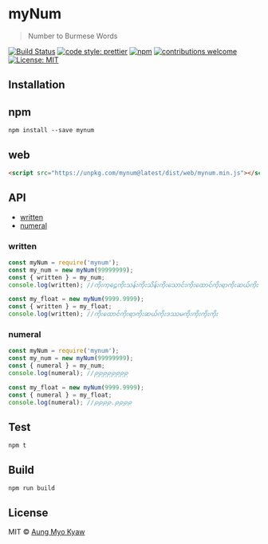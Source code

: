 # myNum

> Number to Burmese Words

[![Build Status][travis]][travis-url]
[![code style: prettier][prettier]][prettier-url]
[![npm][npm-download]][npm-dl-url]
[![contributions welcome][contri]][contri-url]
[![License: MIT][license]][license-url]

## Installation

## npm

```shell
npm install --save mynum
```

## web

```html
<script src="https://unpkg.com/mynum@latest/dist/web/mynum.min.js"></script>
```

## API

- [written](#written)
- [numeral](#numeral)

### written

```javascript
const myNum = require('mynum');
const my_num = new myNum(99999999);
const { written } = my_num;
console.log(written); //ကိုးကုဋေကိုးသန်းကိုးသိန်းကိုးသောင်းကိုးထောင်ကိုးရာကိုးဆယ်ကိုး
```

```javascript
const my_float = new myNum(9999.9999);
const { written } = my_float;
console.log(written); //ကိုးထောင်ကိုးရာကိုးဆယ်ကိုးဒဿမကိုးကိုးကိုးကိုး
```

### numeral

```javascript
const myNum = require('mynum');
const my_num = new myNum(99999999);
const { numeral } = my_num;
console.log(numeral); //၉၉၉၉၉၉၉၉
```

```javascript
const my_float = new myNum(9999.9999);
const { numeral } = my_float;
console.log(numeral); //၉၉၉၉.၉၉၉၉
```

## Test

```shell
npm t
```

## Build

```
npm run build
```

## License

MIT © [Aung Myo Kyaw](https://github.com/AungMyoKyaw)

[contri]: https://img.shields.io/badge/contributions-welcome-brightgreen.svg?style=flat-square
[contri-url]: https://github.com/AungMyoKyaw/myNum/issues
[travis]: https://img.shields.io/travis/AungMyoKyaw/myNum/master.svg?style=flat-square
[travis-url]: https://travis-ci.org/AungMyoKyaw/myNum
[npm-download]: https://img.shields.io/npm/dt/mynum.svg?style=flat-square
[npm-dl-url]: https://www.npmjs.com/package/mynum
[license]: https://img.shields.io/badge/License-MIT-brightgreen.svg?style=flat-square
[license-url]: https://opensource.org/licenses/MIT
[prettier]: https://img.shields.io/badge/code_style-prettier-ff69b4.svg?style=flat-square
[prettier-url]: https://github.com/prettier/prettier
